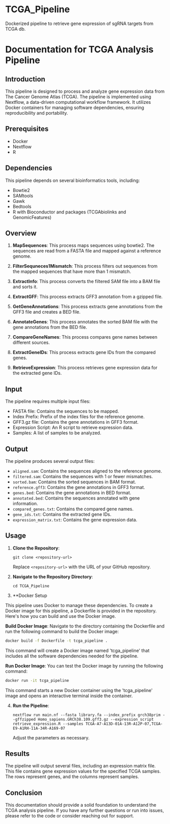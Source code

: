 # TCGA_Pipeline
Dockerized pipeline to retrieve gene expression of sgRNA targets from TCGA db.

# Documentation for TCGA Analysis Pipeline

## Introduction
This pipeline is designed to process and analyze gene expression data from The Cancer Genome Atlas (TCGA). The pipeline is implemented using Nextflow, a data-driven computational workflow framework. It utilizes Docker containers for managing software dependencies, ensuring reproducibility and portability.

## Prerequisites

- Docker
- Nextflow
- R

## Dependencies
This pipeline depends on several bioinformatics tools, including:

- Bowtie2
- SAMtools
- Gawk
- Bedtools
- R with Bioconductor and packages (TCGAbiolinks and GenomicFeatures)

## Overview

1. **MapSequences**: This process maps sequences using bowtie2. The sequences are read from a FASTA file and mapped against a reference genome.

2. **FilterSequneces1Mismatch**: This process filters out sequences from the mapped sequences that have more than 1 mismatch.

3. **ExtractInfo**: This process converts the filtered SAM file into a BAM file and sorts it.

4. **ExtractGFF**: This process extracts GFF3 annotation from a gzipped file.

5. **GetGeneAnnotations**: This process extracts gene annotations from the GFF3 file and creates a BED file.

6. **AnnotateGenes**: This process annotates the sorted BAM file with the gene annotations from the BED file.

7. **CompareGeneNames**: This process compares gene names between different sources.

8. **ExtractGeneIDs**: This process extracts gene IDs from the compared genes.

9. **RetrieveExpression**: This process retrieves gene expression data for the extracted gene IDs.

## Input

The pipeline requires multiple input files:

- FASTA file: Contains the sequences to be mapped.
- Index Prefix: Prefix of the index files for the reference genome.
- GFF3.gz file: Contains the gene annotations in GFF3 format.
- Expression Script: An R script to retrieve expression data.
- Samples: A list of samples to be analyzed.

## Output

The pipeline produces several output files:

- `aligned.sam`: Contains the sequences aligned to the reference genome.
- `filtered.sam`: Contains the sequences with 1 or fewer mismatches.
- `sorted.bam`: Contains the sorted sequences in BAM format.
- `reference.gff3`: Contains the gene annotations in GFF3 format.
- `genes.bed`: Contains the gene annotations in BED format.
- `annotated.bed`: Contains the sequences annotated with gene information.
- `compared_genes.txt`: Contains the compared gene names.
- `gene_ids.txt`: Contains the extracted gene IDs.
- `expression_matrix.txt`: Contains the gene expression data.

## Usage

1. **Clone the Repository**:
   ```
   git clone <repository-url>
   ```
   Replace `<repository-url>` with the URL of your GitHub repository.

2. **Navigate to the Repository Directory**:
   ```
   cd TCGA_Pipeline
   ```
   
3. **Docker Setup

This pipeline uses Docker to manage these dependencies. To create a Docker image for this pipeline, a Dockerfile is provided in the repository. Here's how you can build and use the Docker image.

**Build Docker Image**: Navigate to the directory containing the Dockerfile and run the following command to build the Docker image:

```bash
docker build -f Dockerfile -t tcga_pipeline .
```

This command will create a Docker image named 'tcga_pipeline' that includes all the software dependencies needed for the pipeline.

**Run Docker Image**: You can test the Docker image by running the following command:

```bash
docker run -it tcga_pipeline
```

This command starts a new Docker container using the 'tcga_pipeline' image and opens an interactive terminal inside the container.
   
4. **Run the Pipeline**:
   ```
   nextflow run main.nf --fasta library.fa --index_prefix grch38prim --gffzipped Homo_sapiens.GRCh38.109.gff3.gz --expression_script retrieve_expression.R --samples TCGA-A7-A13D-01A-13R-A12P-07,TCGA-E9-A1RH-11A-34R-A169-07
   ```
   Adjust the parameters as necessary.

## Results

The pipeline will output several files, including an expression matrix file. This file contains gene expression values for the specified TCGA samples. The rows represent genes, and the columns represent samples.

## Conclusion

This documentation should provide a solid foundation to understand the TCGA analysis pipeline. If you have any further questions or run into issues, please refer to the code or consider reaching out for support.

